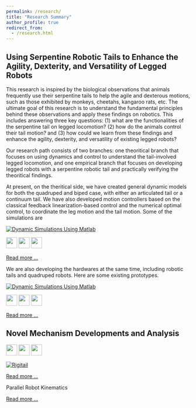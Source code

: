 ```yaml
---
permalink: /research/
title: "Research Summary"
author_profile: true
redirect_from: 
  - /research.html
---
```


## Using Serpentine Robotic Tails to Enhance the Agility, Dexterity, and Versatility of Legged Robots

This research is inspired by the biological observations that animals frequently use their serpentine tails to help the agile and dexterous motions, such as those exhibited by monkeys, cheetahs, kangaroo rats, etc. The ultimate goal of this research is to understand the fundamental principles behind these observations and apply these findings on robotics. This includes answering three key questions: (1) what are the functionalities of the serpentine tail on legged locomotion? (2) how do the animals control their tail motion? and (3) how could we learn from these findings and enhance the agility, dexterity, and versatility of existing legged robots?

Our research path consists of two branches: one theoritical branch that focuses on using dynamics and control to understand the tail-involved legged locomotion, and one empirical branch that focuses on developing legged robots with a serpentine robotic tail and practically verifying the theoritical findings.

At present, on the theritical side, we have created general dynamic models for both the quadruped and biped case, with either an articulated tail or a continuum tail. We have also developed motion controllers based on the classical feedback linearization-based control and the numerical optimal control, to coordinate the leg motion and the tail motion. Some of the simulations are

[![Dynamic Simulations Using Matlab](/images/design.jpg)](https://www.youtube.com/watch?v=s6EubHGq-5c)

<p float="left">
  <img style="width:30px;" src="/images/rmltail.jpg"/>
  <img style="width:30px;" src="/images/design.jpg"/> 
  <img style="width:30px;" src="/images/prototype.jpg"/>
</p>

[Read more ...](research_srt)

We are also developing the hardwares at the same time, including robotic tails and quadruped robots. Here are some existing prototypes.

[![Dynamic Simulations Using Matlab](/images/design.jpg)](https://www.youtube.com/watch?v=s6EubHGq-5c)

<p float="left">
  <img style="width:30px;" src="/images/rmltail.jpg"/>
  <img style="width:30px;" src="/images/design.jpg"/> 
  <img style="width:30px;" src="/images/prototype.jpg"/>
</p>

[Read more ...](research_srt)

## Novel Mechanism Developments and Analysis

<p float="left">
  <img style="width:30px;" src="https://github.com/yujiongliu/yujiongliu.github.io/images/rmltail.jpg"/>
  <img style="width:30px;" src="https://github.com/yujiongliu/yujiongliu.github.io/images/design.jpg"/> 
  <img style="width:30px;" src="https://github.com/yujiongliu/yujiongliu.github.io/images/prototype.jpg"/>
</p>

[![Rigitail](/images/design.jpg)](https://www.youtube.com/watch?v=mfcSpua_-DQ)

[Read more ...](research_rchm)

Parallel Robot Kinematics


[Read more ...](research_h4)

<!---
## Resources
 * [Liquid syntax guide](https://shopify.github.io/liquid/tags/control-flow/)

## Markdown guide

### Header three

#### Header four

##### Header five

###### Header six

## Blockquotes

Single line blockquote:

> Quotes are cool.

## Tables

### Table 1

| Entry            | Item   |                                                              |
| --------         | ------ | ------------------------------------------------------------ |
| [John Doe](#)    | 2016   | Description of the item in the list                          |
| [Jane Doe](#)    | 2019   | Description of the item in the list                          |
| [Doe Doe](#)     | 2022   | Description of the item in the list                          |

### Table 2

| Header1 | Header2 | Header3 |
|:--------|:-------:|--------:|
| cell1   | cell2   | cell3   |
| cell4   | cell5   | cell6   |
|-----------------------------|
| cell1   | cell2   | cell3   |
| cell4   | cell5   | cell6   |
|=============================|
| Foot1   | Foot2   | Foot3   |

## Definition Lists

Definition List Title
:   Definition list division.

Startup
:   A startup company or startup is a company or temporary organization designed to search for a repeatable and scalable business model.

#dowork
:   Coined by Rob Dyrdek and his personal body guard Christopher "Big Black" Boykins, "Do Work" works as a self motivator, to motivating your friends.

Do It Live
:   I'll let Bill O'Reilly [explain](https://www.youtube.com/watch?v=O_HyZ5aW76c "We'll Do It Live") this one.

## Unordered Lists (Nested)

  * List item one 
      * List item one 
          * List item one
          * List item two
          * List item three
          * List item four
      * List item two
      * List item three
      * List item four
  * List item two
  * List item three
  * List item four

## Ordered List (Nested)

  1. List item one 
      1. List item one 
          1. List item one
          2. List item two
          3. List item three
          4. List item four
      2. List item two
      3. List item three
      4. List item four
  2. List item two
  3. List item three
  4. List item four

## Buttons

Make any link standout more when applying the `.btn` class.

## Notices

**Watch out!** You can also add notices by appending `{: .notice}` to a paragraph.
{: .notice}

## HTML Tags

### Address Tag

<address>
  1 Infinite Loop<br /> Cupertino, CA 95014<br /> United States
</address>

### Anchor Tag (aka. Link)

This is an example of a [link](http://github.com "Github").

### Abbreviation Tag

The abbreviation CSS stands for "Cascading Style Sheets".

*[CSS]: Cascading Style Sheets

### Cite Tag

"Code is poetry." ---<cite>Automattic</cite>

### Code Tag

You will learn later on in these tests that `word-wrap: break-word;` will be your best friend.

### Strike Tag

This tag will let you <strike>strikeout text</strike>.

### Emphasize Tag

The emphasize tag should _italicize_ text.

### Insert Tag

This tag should denote <ins>inserted</ins> text.

### Keyboard Tag

This scarcely known tag emulates <kbd>keyboard text</kbd>, which is usually styled like the `<code>` tag.

### Preformatted Tag

This tag styles large blocks of code.

<pre>
.post-title {
  margin: 0 0 5px;
  font-weight: bold;
  font-size: 38px;
  line-height: 1.2;
  and here's a line of some really, really, really, really long text, just to see how the PRE tag handles it and to find out how it overflows;
}
</pre>

### Quote Tag

<q>Developers, developers, developers&#8230;</q> &#8211;Steve Ballmer

### Strong Tag

This tag shows **bold text**.

### Subscript Tag

Getting our science styling on with H<sub>2</sub>O, which should push the "2" down.

### Superscript Tag

Still sticking with science and Isaac Newton's E = MC<sup>2</sup>, which should lift the 2 up.

### Variable Tag

This allows you to denote <var>variables</var>.

-->
